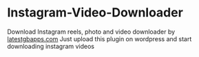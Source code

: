 # Instagram-Video-Downloader
Download Instagram reels, photo and video downloader by [latestgbapps.com](https://latestgbapps.com/)
Just upload this plugin on wordpress and start downloading instagram videos

